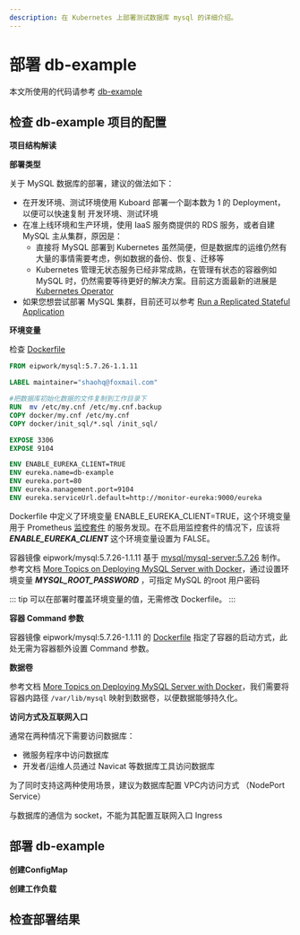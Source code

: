 ```yaml
---
description: 在 Kubernetes 上部署测试数据库 mysql 的详细介绍。
---
```


# 部署 db-example

本文所使用的代码请参考 [db-example](https://github.com/eip-work/kuboard-example/tree/master/db-example)

## 检查 db-example 项目的配置

**项目结构解读**



**部署类型**

关于 MySQL 数据库的部署，建议的做法如下：
* 在开发环境、测试环境使用 Kuboard 部署一个副本数为 1 的 Deployment，以便可以快速复制 开发环境、测试环境
* 在准上线环境和生产环境，使用 IaaS 服务商提供的 RDS 服务，或者自建 MySQL 主从集群，原因是：
  * 直接将 MySQL 部署到 Kubernetes 虽然简便，但是数据库的运维仍然有大量的事情需要考虑，例如数据的备份、恢复、迁移等
  * Kubernetes 管理无状态服务已经非常成熟，在管理有状态的容器例如 MySQL 时，仍然需要等待更好的解决方案。目前这方面最新的进展是 [Kubernetes Operator](http://dockone.io/article/8769)
* 如果您想尝试部署 MySQL 集群，目前还可以参考 [Run a Replicated Stateful Application](https://kubernetes.io/docs/tasks/run-application/run-replicated-stateful-application/)


**环境变量**

检查 [Dockerfile](https://github.com/eip-work/kuboard-example/blob/master/db-example/Dockerfile)


``` Dockerfile
FROM eipwork/mysql:5.7.26-1.1.11

LABEL maintainer="shaohq@foxmail.com"

#把数据库初始化数据的文件复制到工作目录下
RUN  mv /etc/my.cnf /etc/my.cnf.backup
COPY docker/my.cnf /etc/my.cnf
COPY docker/init_sql/*.sql /init_sql/

EXPOSE 3306
EXPOSE 9104

ENV ENABLE_EUREKA_CLIENT=TRUE
ENV eureka.name=db-example
ENV eureka.port=80
ENV eureka.management.port=9104
ENV eureka.serviceUrl.default=http://monitor-eureka:9000/eureka
```

Dockerfile 中定义了环境变量 ENABLE_EUREKA_CLIENT=TRUE，这个环境变量用于 Prometheus [监控套件](/guide/monitor/) 的服务发现。在不启用监控套件的情况下，应该将 ***ENABLE_EUREKA_CLIENT*** 这个环境变量设置为 FALSE。

容器镜像 eipwork/mysql:5.7.26-1.1.11 基于 [mysql/mysql-server:5.7.26](https://hub.docker.com/r/mysql/mysql-server) 制作。参考文档 [More Topics on Deploying MySQL Server with Docker](https://dev.mysql.com/doc/refman/5.7/en/docker-mysql-more-topics.html#docker-environment-variables)，通过设置环境变量 ***MYSQL_ROOT_PASSWORD*** ，可指定 MySQL 的root 用户密码

::: tip
可以在部署时覆盖环境变量的值，无需修改 Dockerfile。
:::

**容器 Command 参数**

容器镜像 eipwork/mysql:5.7.26-1.1.11 的 [Dockerfile](https://github.com/eip-work/eip-docker-library/blob/master/mysql/Dockerfile) 指定了容器的启动方式，此处无需为容器额外设置 Command 参数。

**数据卷**

参考文档 [More Topics on Deploying MySQL Server with Docker](https://dev.mysql.com/doc/refman/5.7/en/docker-mysql-more-topics.html#docker-persisting-data-configuration)，我们需要将容器内路径 `/var/lib/mysql` 映射到数据卷，以便数据能够持久化。


**访问方式及互联网入口**

通常在两种情况下需要访问数据库：
* 微服务程序中访问数据库
* 开发者/运维人员通过 Navicat 等数据库工具访问数据库

为了同时支持这两种使用场景，建议为数据库配置 VPC内访问方式 （NodePort Service）

与数据库的通信为 socket，不能为其配置互联网入口 Ingress


## 部署 db-example

**创建ConfigMap**



**创建工作负载**





## 检查部署结果
